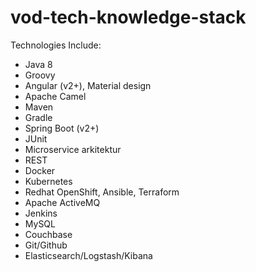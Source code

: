 # vod-tech-knowledge-stack
Technologies Include:

- Java 8 
- Groovy
- Angular (v2+), Material design
- Apache Camel
- Maven
- Gradle
- Spring Boot (v2+)
- JUnit
- Microservice arkitektur
- REST
- Docker
- Kubernetes
- Redhat OpenShift, Ansible, Terraform
- Apache ActiveMQ
- Jenkins
- MySQL
- Couchbase
- Git/Github
- Elasticsearch/Logstash/Kibana

